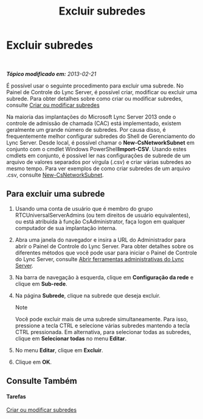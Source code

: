 ﻿---
title: Excluir subredes
TOCTitle: Excluir subredes
ms:assetid: c1850f38-40a3-48c9-b6f1-f181c5e63b6b
ms:mtpsurl: https://technet.microsoft.com/pt-br/library/JJ721873(v=OCS.15)
ms:contentKeyID: 49886392
ms.date: 05/19/2016
mtps_version: v=OCS.15
ms.translationtype: HT
---

# Excluir subredes

 

_**Tópico modificado em:** 2013-02-21_

É possível usar o seguinte procedimento para excluir uma subrede. No Painel de Controle do Lync Server, é possível criar, modificar ou excluir uma subrede. Para obter detalhes sobre como criar ou modificar subredes, consulte [Criar ou modificar subredes](lync-server-2013-create-or-modify-network-subnets.md)

Na maioria das implantações do Microsoft Lync Server 2013 onde o controle de admissão de chamada (CAC) está implementado, existem geralmente um grande número de subredes. Por causa disso, é frequentemente melhor configurar subredes do Shell de Gerenciamento do Lync Server. Desde local, é possível chamar o **New-CsNetworkSubnet** em conjunto com o cmdlet Windows PowerShell**Import-CSV**. Usando estes cmdlets em conjunto, é possível ler nas configurações de subrede de um arquivo de valores separados por vírgula (.csv) e criar várias subredes ao mesmo tempo. Para ver exemplos de como criar subredes de um arquivo .csv, consulte [New-CsNetworkSubnet](https://docs.microsoft.com/en-us/powershell/module/skype/New-CsNetworkSubnet).

## Para excluir uma subrede

1.  Usando uma conta de usuário que é membro do grupo RTCUniversalServerAdmins (ou tem direitos de usuário equivalentes), ou está atribuída à função CsAdministrator, faça logon em qualquer computador de sua implantação interna.

2.  Abra uma janela do navegador e insira a URL do Administrador para abrir o Painel de Controle do Lync Server. Para obter detalhes sobre os diferentes métodos que você pode usar para iniciar o Painel de Controle do Lync Server, consulte [Abrir ferramentas administrativas do Lync Server](lync-server-2013-open-lync-server-administrative-tools.md).

3.  Na barra de navegação à esquerda, clique em **Configuração da rede** e clique em **Sub-rede**.

4.  Na página **Subrede**, clique na subrede que deseja excluir.
    
    > [!note]  
    > Você pode excluir mais de uma subrede simultaneamente. Para isso, pressione a tecla CTRL e selecione várias subredes mantendo a tecla CTRL pressionada. Em alternativa, para selecionar todas as subredes, clique em <strong>Selecionar todas</strong> no menu <strong>Editar</strong>.

5.  No menu **Editar**, clique em **Excluir**.

6.  Clique em **OK**.

## Consulte Também

#### Tarefas

[Criar ou modificar subredes](lync-server-2013-create-or-modify-network-subnets.md)

